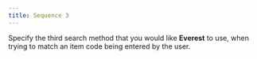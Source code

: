 ```yaml
---
title: Sequence 3
---
```



Specify the third search method that you would like **Everest** to use, when trying to match an item code being entered by the user.
